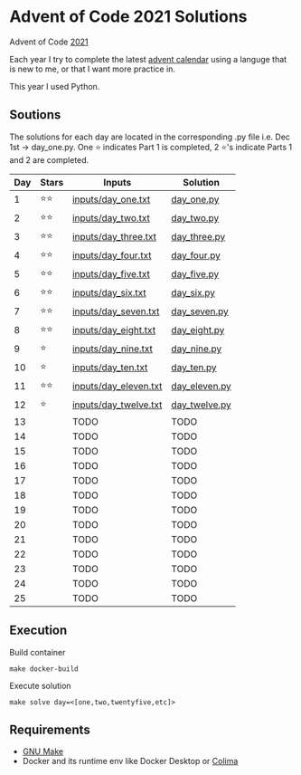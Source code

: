 # Advent of Code 2021 Solutions
Advent of Code [2021](https://adventofcode.com/2021)

Each year I try to complete the latest [advent calendar](https://adventofcode.com/2021/about) using a languge that is new to me, or that I want more practice in.

This year I used Python.

## Soutions
The solutions for each day are located in the corresponding .py file i.e. Dec 1st -> day_one.py.
One :star: indicates Part 1 is completed, 2 :star:'s indicate Parts 1 and 2 are completed.

| Day  | Stars| Inputs | Solution |
| ----- | ----- | -------- | ------ |
| 1  | :star::star: | [inputs/day_one.txt](https://github.com/kspeer825/portfolio/tree/main/projects/advent-solutions/2021/inputs/day_one.txt) | [day_one.py](https://github.com/kspeer825/portfolio/tree/main/projects/advent-solutions/2021/day_one.py) |
| 2  | :star::star: | [inputs/day_two.txt](https://github.com/kspeer825/portfolio/tree/main/projects/advent-solutions/2021/inputs/day_two.txt) | [day_two.py](https://github.com/kspeer825/portfolio/tree/main/projects/advent-solutions/2021/day_two.py) |
| 3  | :star::star: | [inputs/day_three.txt](https://github.com/kspeer825/portfolio/tree/main/projects/advent-solutions/2021/inputs/day_three.txt) | [day_three.py](https://github.com/kspeer825/portfolio/tree/main/projects/advent-solutions/2021/day_three.py) |
| 4  | :star::star: | [inputs/day_four.txt](https://github.com/kspeer825/portfolio/tree/main/projects/advent-solutions/2021/inputs/day_four.txt) | [day_four.py](https://github.com/kspeer825/portfolio/tree/main/projects/advent-solutions/2021/day_four.py) |
| 5  | :star::star: | [inputs/day_five.txt](https://github.com/kspeer825/portfolio/tree/main/projects/advent-solutions/2021/inputs/day_five.txt) | [day_five.py](https://github.com/kspeer825/portfolio/tree/main/projects/advent-solutions/2021/day_five.py) |
| 6  | :star::star: | [inputs/day_six.txt](https://github.com/kspeer825/portfolio/tree/main/projects/advent-solutions/2021/inputs/day_six.txt) | [day_six.py](https://github.com/kspeer825/portfolio/tree/main/projects/advent-solutions/2021/day_six.py) |
| 7  | :star::star: | [inputs/day_seven.txt](https://github.com/kspeer825/portfolio/tree/main/projects/advent-solutions/2021/inputs/day_seven.txt) | [day_seven.py](https://github.com/kspeer825/portfolio/tree/main/projects/advent-solutions/2021/day_seven.py) |
| 8  | :star::star: | [inputs/day_eight.txt](https://github.com/kspeer825/portfolio/tree/main/projects/advent-solutions/2021/inputs/day_eight.txt) | [day_eight.py](https://github.com/kspeer825/portfolio/tree/main/projects/advent-solutions/2021/day_eight.py) |
| 9  | :star: | [inputs/day_nine.txt](https://github.com/kspeer825/portfolio/tree/main/projects/advent-solutions/2021/inputs/day_nine.txt) | [day_nine.py](https://github.com/kspeer825/portfolio/tree/main/projects/advent-solutions/2021/day_nine.py) |
| 10  | :star: | [inputs/day_ten.txt](https://github.com/kspeer825/portfolio/tree/main/projects/advent-solutions/2021/inputs/day_ten.txt) | [day_ten.py](https://github.com/kspeer825/portfolio/tree/main/projects/advent-solutions/2021/day_ten.py) |
| 11  |:star::star: | [inputs/day_eleven.txt](https://github.com/kspeer825/portfolio/tree/main/projects/advent-solutions/2021/inputs/day_eleven.txt) | [day_eleven.py](https://github.com/kspeer825/portfolio/tree/main/projects/advent-solutions/2021/day_eleven.py) |
| 12  | :star: | [inputs/day_twelve.txt](https://github.com/kspeer825/portfolio/tree/main/projects/advent-solutions/2021/inputs/day_twelve.txt) | [day_twelve.py](https://github.com/kspeer825/portfolio/tree/main/projects/advent-solutions/2021/day_twelve.py) |
| 13  | | TODO | TODO |
| 14  | | TODO | TODO |
| 15  | | TODO | TODO |
| 16  | | TODO | TODO |
| 17  | | TODO | TODO |
| 18  | | TODO | TODO |
| 19  | | TODO | TODO |
| 20  | | TODO | TODO |
| 21  | | TODO | TODO |
| 22  | | TODO | TODO |
| 23  | | TODO | TODO |
| 24  | | TODO | TODO |
| 25  | | TODO | TODO |

## Execution
Build container
```
make docker-build
```
Execute solution
```
make solve day=<[one,two,twentyfive,etc]>
```

## Requirements
 - [GNU Make](https://www.gnu.org/software/make/manual/make.html#Simple-Makefile)
 - Docker and its runtime env like Docker Desktop or [Colima](https://github.com/abiosoft/colima?tab=readme-ov-file#getting-started)

